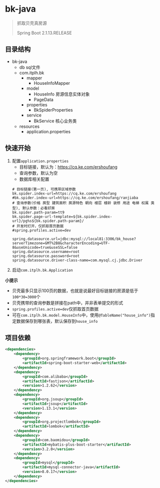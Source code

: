 # bk-java

> 抓取贝壳真房源
>
> Spring Boot 2.1.13.RELEASE

## 目录结构

- bk-java
    - db sql文件
    - com.itplh.bk
        - mapper
            - HouseInfoMapper 
        - model
            - HouseInfo 房源信息实体对象
            - PageData
        - properties
            - BkSpiderProperties
        - service
            - BkService 核心业务类
    - resources
        - application.properties

## 快速开始

1. 配置`application.properties` 
    - 目标链接，默认为：https://cq.ke.com/ershoufang
    - 查询参数，默认为空
    - 数据库相关配置
    ```properties
    # 目标链接(第一页), 可携带区域参数
    bk.spider.index-url=https://cq.ke.com/ershoufang
    #bk.spider.index-url=https://cq.ke.com/ershoufang/ranjiaba
    # 查询参数(价格 房型 建筑面积 房源特色 朝向 楼层 楼龄 装修 用途 电梯 权属 类型), 默认参数：必看好房
    bk.spider.path-param=tt9
    bk.spider.page-url-template=${bk.spider.index-url}/pg%s${bk.spider.path-param}/
    # 开发时打开，仅抓取首页数据
    #spring.profiles.active=dev
    
    spring.datasource.url=jdbc:mysql://local81:3306/bk_house?serverTimezone=GMT%2B8&characterEncoding=UTF-8&useUnicode=true&useSSL=false
    spring.datasource.username=root
    spring.datasource.password=root
    spring.datasource.driver-class-name=com.mysql.cj.jdbc.Driver
    ```
2. 启动`com.itplh.bk.Application`

**小提示**
- 贝壳最多只显示100页的数据，也就是说最好目标链接的房源是低于`100*30=3000`个
- 贝壳携带的查询参数是拼接在path中，并非表单提交的形式
- `spring.profiles.active=dev`仅抓取首页数据
- 可在`com.itplh.bk.model.HouseInfo`中，使用`@TableName("house_info")`指定数据保存到哪张表，默认保存到`house_info`


## 项目依赖

```xml
<dependencies>
    <dependency>
        <groupId>org.springframework.boot</groupId>
        <artifactId>spring-boot-starter-web</artifactId>
    </dependency>
    <dependency>
        <groupId>com.alibaba</groupId>
        <artifactId>fastjson</artifactId>
        <version>1.2.62</version>
    </dependency>
    <dependency>
        <groupId>org.jsoup</groupId>
        <artifactId>jsoup</artifactId>
        <version>1.13.1</version>
    </dependency>
    <dependency>
        <groupId>org.projectlombok</groupId>
        <artifactId>lombok</artifactId>
    </dependency>
    <dependency>
        <groupId>com.baomidou</groupId>
        <artifactId>mybatis-plus-boot-starter</artifactId>
        <version>3.2.0</version>
    </dependency>
    <dependency>
        <groupId>mysql</groupId>
        <artifactId>mysql-connector-java</artifactId>
        <version>8.0.17</version>
    </dependency>
</dependencies>
```
